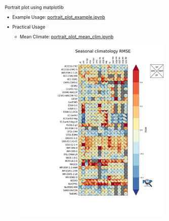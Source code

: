 Portrait plot using matplotlib

- Example Usage: [portrait_plot_example.ipynb](./portrait_plot_example.ipynb)
- Practical Usage

  - Mean Climate: [portrait_plot_mean_clim.ipynb](./portrait_plot_mean_clim.ipynb)

    ![plot](./mean_clim_portrait_plot_4seasons.png)
